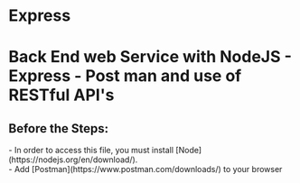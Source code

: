 # Express

<H1>Back End web Service with NodeJS - Express - Post man and use of RESTful API's </H1>

<H2>Before the Steps:</H2>
- In order to access this file, you must install [Node](https://nodejs.org/en/download/).<br />
- Add [Postman](https://www.postman.com/downloads/) to your browser